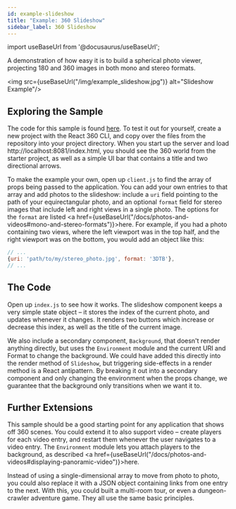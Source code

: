 ```yaml
---
id: example-slideshow
title: "Example: 360 Slideshow"
sidebar_label: 360 Slideshow
---
```


import useBaseUrl from '@docusaurus/useBaseUrl';

A demonstration of how easy it is to build a spherical photo viewer, projecting 180 and 360 images in both mono and stereo formats.

<img src={useBaseUrl("/img/example_slideshow.jpg")} alt="Slideshow Example"/>

## Exploring the Sample

The code for this sample is found [here](https://github.com/facebook/react-360/tree/master/Samples/Slideshow). To test it out for yourself, create a new project with the React 360 CLI, and copy over the files from the repository into your project directory. When you start up the server and load http://localhost:8081/index.html, you should see the 360 world from the starter project, as well as a simple UI bar that contains a title and two directional arrows.

To make the example your own, open up `client.js` to find the array of props being passed to the application. You can add your own entries to that array and add photos to the slideshow: include a `uri` field pointing to the path of your equirectangular photo, and an optional `format` field for stereo images that include left and right views in a single photo. The options for the `format` are listed <a href={useBaseUrl("/docs/photos-and-videos#mono-and-stereo-formats")}>here</a>. For example, if you had a photo containing two views, where the left viewport was in the top half, and the right viewport was on the bottom, you would add an object like this:

```js
// ...
{uri: 'path/to/my/stereo_photo.jpg', format: '3DTB'},
// ...
```

## The Code

Open up `index.js` to see how it works. The slideshow component keeps a very simple state object – it stores the index of the current photo, and updates whenever it changes. It renders two buttons which increase or decrease this index, as well as the title of the current image.

We also include a secondary component, `Background`, that doesn't render anything directly, but uses the `Environment` module and the current URI and Format to change the background. We could have added this directly into the render method of `Slideshow`, but triggering side-effects in a render method is a React antipattern. By breaking it out into a secondary component and only changing the environment when the props change, we guarantee that the background only transitions when we want it to.

## Further Extensions

This sample should be a good starting point for any application that shows off 360 scenes. You could extend it to also support video – create players for each video entry, and restart them whenever the user navigates to a video entry. The `Environment` module lets you attach players to the background, as described <a href={useBaseUrl("/docs/photos-and-videos#displaying-panoramic-video")}>here</a>.

Instead of using a single-dimensional array to move from photo to photo, you could also replace it with a JSON object containing links from one entry to the next. With this, you could built a multi-room tour, or even a dungeon-crawler adventure game. They all use the same basic principles.
